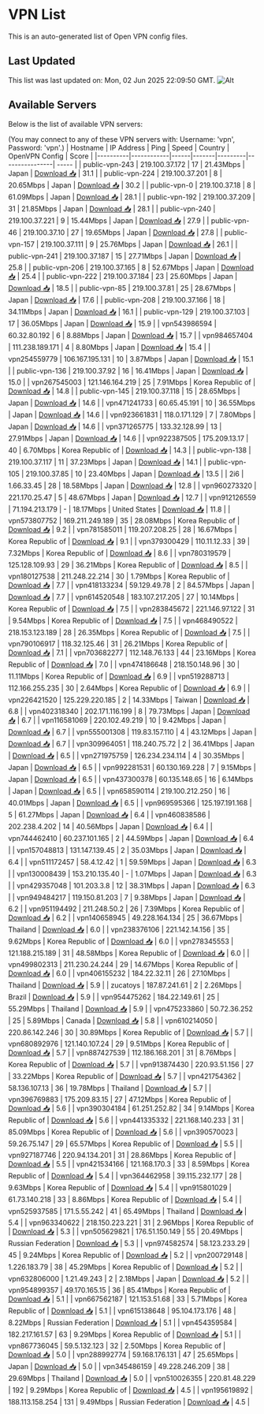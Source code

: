 # VPN List

This is an auto-generated list of Open VPN config files.

## Last Updated

This list was last updated on: Mon, 02 Jun 2025 22:09:50 GMT.
![Alt](https://repobeats.axiom.co/api/embed/186b98318ef1479477931607c1ad7d823f12451f.svg "Repobeats analytics image")

## Available Servers

Below is the list of available VPN servers:

(You may connect to any of these VPN servers with: Username: 'vpn', Password: 'vpn'.)
| Hostname | IP Address | Ping | Speed | Country | OpenVPN Config | Score |
|----------|------------|------|-------|---------|----------------| ----- |
| public-vpn-243 | 219.100.37.172 | 17 | 21.43Mbps | Japan | [Download 📥](./configs/server_0_JP.ovpn) | 31.1 |
| public-vpn-224 | 219.100.37.201 | 8 | 20.65Mbps | Japan | [Download 📥](./configs/server_1_JP.ovpn) | 30.2 |
| public-vpn-0 | 219.100.37.18 | 8 | 61.09Mbps | Japan | [Download 📥](./configs/server_2_JP.ovpn) | 28.1 |
| public-vpn-192 | 219.100.37.209 | 31 | 21.85Mbps | Japan | [Download 📥](./configs/server_3_JP.ovpn) | 28.1 |
| public-vpn-240 | 219.100.37.221 | 9 | 15.44Mbps | Japan | [Download 📥](./configs/server_4_JP.ovpn) | 27.9 |
| public-vpn-46 | 219.100.37.10 | 27 | 19.65Mbps | Japan | [Download 📥](./configs/server_5_JP.ovpn) | 27.8 |
| public-vpn-157 | 219.100.37.111 | 9 | 25.76Mbps | Japan | [Download 📥](./configs/server_6_JP.ovpn) | 26.1 |
| public-vpn-241 | 219.100.37.187 | 15 | 27.71Mbps | Japan | [Download 📥](./configs/server_7_JP.ovpn) | 25.8 |
| public-vpn-206 | 219.100.37.165 | 8 | 52.67Mbps | Japan | [Download 📥](./configs/server_8_JP.ovpn) | 25.4 |
| public-vpn-222 | 219.100.37.184 | 23 | 25.60Mbps | Japan | [Download 📥](./configs/server_9_JP.ovpn) | 18.5 |
| public-vpn-85 | 219.100.37.81 | 25 | 28.67Mbps | Japan | [Download 📥](./configs/server_10_JP.ovpn) | 17.6 |
| public-vpn-208 | 219.100.37.166 | 18 | 34.11Mbps | Japan | [Download 📥](./configs/server_11_JP.ovpn) | 16.1 |
| public-vpn-129 | 219.100.37.103 | 17 | 36.05Mbps | Japan | [Download 📥](./configs/server_12_JP.ovpn) | 15.9 |
| vpn543986594 | 60.32.80.192 | 6 | 8.88Mbps | Japan | [Download 📥](./configs/server_13_JP.ovpn) | 15.7 |
| vpn984657404 | 111.238.189.171 | 4 | 8.80Mbps | Japan | [Download 📥](./configs/server_14_JP.ovpn) | 15.4 |
| vpn254559779 | 106.167.195.131 | 10 | 3.87Mbps | Japan | [Download 📥](./configs/server_15_JP.ovpn) | 15.1 |
| public-vpn-136 | 219.100.37.92 | 16 | 16.41Mbps | Japan | [Download 📥](./configs/server_16_JP.ovpn) | 15.0 |
| vpn267545003 | 121.146.164.219 | 25 | 7.91Mbps | Korea Republic of | [Download 📥](./configs/server_17_KR.ovpn) | 14.8 |
| public-vpn-145 | 219.100.37.118 | 15 | 28.65Mbps | Japan | [Download 📥](./configs/server_18_JP.ovpn) | 14.6 |
| vpn471241733 | 60.65.45.191 | 10 | 36.55Mbps | Japan | [Download 📥](./configs/server_19_JP.ovpn) | 14.6 |
| vpn923661831 | 118.0.171.129 | 7 | 7.80Mbps | Japan | [Download 📥](./configs/server_20_JP.ovpn) | 14.6 |
| vpn371265775 | 133.32.128.99 | 13 | 27.91Mbps | Japan | [Download 📥](./configs/server_21_JP.ovpn) | 14.6 |
| vpn922387505 | 175.209.13.17 | 40 | 6.70Mbps | Korea Republic of | [Download 📥](./configs/server_22_KR.ovpn) | 14.3 |
| public-vpn-138 | 219.100.37.117 | 11 | 37.23Mbps | Japan | [Download 📥](./configs/server_23_JP.ovpn) | 14.1 |
| public-vpn-105 | 219.100.37.85 | 10 | 23.40Mbps | Japan | [Download 📥](./configs/server_24_JP.ovpn) | 13.5 |
| 2i6 | 1.66.33.45 | 28 | 18.58Mbps | Japan | [Download 📥](./configs/server_25_JP.ovpn) | 12.8 |
| vpn960273320 | 221.170.25.47 | 5 | 48.67Mbps | Japan | [Download 📥](./configs/server_26_JP.ovpn) | 12.7 |
| vpn912126559 | 71.194.213.179 | - | 18.17Mbps | United States | [Download 📥](./configs/server_27_US.ovpn) | 11.8 |
| vpn573807752 | 169.211.249.189 | 35 | 28.08Mbps | Korea Republic of | [Download 📥](./configs/server_28_KR.ovpn) | 9.2 |
| vpn781585011 | 119.207.208.25 | 28 | 16.67Mbps | Korea Republic of | [Download 📥](./configs/server_29_KR.ovpn) | 9.1 |
| vpn379300429 | 110.11.12.33 | 39 | 7.32Mbps | Korea Republic of | [Download 📥](./configs/server_30_KR.ovpn) | 8.6 |
| vpn780319579 | 125.128.109.93 | 29 | 36.21Mbps | Korea Republic of | [Download 📥](./configs/server_31_KR.ovpn) | 8.5 |
| vpn180127538 | 211.248.22.214 | 30 | 1.79Mbps | Korea Republic of | [Download 📥](./configs/server_32_KR.ovpn) | 7.7 |
| vpn418133234 | 59.129.49.78 | 2 | 84.57Mbps | Japan | [Download 📥](./configs/server_33_JP.ovpn) | 7.7 |
| vpn614520548 | 183.107.217.205 | 27 | 10.14Mbps | Korea Republic of | [Download 📥](./configs/server_34_KR.ovpn) | 7.5 |
| vpn283845672 | 221.146.97.122 | 31 | 9.54Mbps | Korea Republic of | [Download 📥](./configs/server_35_KR.ovpn) | 7.5 |
| vpn468490522 | 218.153.123.189 | 28 | 26.35Mbps | Korea Republic of | [Download 📥](./configs/server_36_KR.ovpn) | 7.5 |
| vpn790106917 | 118.32.125.46 | 31 | 26.21Mbps | Korea Republic of | [Download 📥](./configs/server_37_KR.ovpn) | 7.1 |
| vpn703682277 | 112.148.76.133 | 44 | 23.16Mbps | Korea Republic of | [Download 📥](./configs/server_38_KR.ovpn) | 7.0 |
| vpn474186648 | 218.150.148.96 | 30 | 11.11Mbps | Korea Republic of | [Download 📥](./configs/server_39_KR.ovpn) | 6.9 |
| vpn519288713 | 112.166.255.235 | 30 | 2.64Mbps | Korea Republic of | [Download 📥](./configs/server_40_KR.ovpn) | 6.9 |
| vpn226421520 | 125.229.220.185 | 2 | 14.33Mbps | Taiwan | [Download 📥](./configs/server_41_TW.ovpn) | 6.8 |
| vpn402318340 | 202.171.116.199 | 8 | 79.73Mbps | Japan | [Download 📥](./configs/server_42_JP.ovpn) | 6.7 |
| vpn116581069 | 220.102.49.219 | 10 | 9.42Mbps | Japan | [Download 📥](./configs/server_43_JP.ovpn) | 6.7 |
| vpn555001308 | 119.83.157.110 | 4 | 43.12Mbps | Japan | [Download 📥](./configs/server_44_JP.ovpn) | 6.7 |
| vpn309964051 | 118.240.75.72 | 2 | 36.41Mbps | Japan | [Download 📥](./configs/server_45_JP.ovpn) | 6.5 |
| vpn271975759 | 126.234.234.114 | 4 | 30.35Mbps | Japan | [Download 📥](./configs/server_46_JP.ovpn) | 6.5 |
| vpn992281531 | 60.130.169.228 | 7 | 9.15Mbps | Japan | [Download 📥](./configs/server_47_JP.ovpn) | 6.5 |
| vpn437300378 | 60.135.148.65 | 16 | 6.14Mbps | Japan | [Download 📥](./configs/server_48_JP.ovpn) | 6.5 |
| vpn658590114 | 219.100.212.250 | 16 | 40.01Mbps | Japan | [Download 📥](./configs/server_49_JP.ovpn) | 6.5 |
| vpn969595366 | 125.197.191.168 | 5 | 61.27Mbps | Japan | [Download 📥](./configs/server_50_JP.ovpn) | 6.4 |
| vpn460838586 | 202.238.4.202 | 14 | 40.56Mbps | Japan | [Download 📥](./configs/server_51_JP.ovpn) | 6.4 |
| vpn744462410 | 60.237.101.165 | 2 | 44.59Mbps | Japan | [Download 📥](./configs/server_52_JP.ovpn) | 6.4 |
| vpn157048813 | 131.147.139.45 | 2 | 35.03Mbps | Japan | [Download 📥](./configs/server_53_JP.ovpn) | 6.4 |
| vpn511172457 | 58.4.12.42 | 1 | 59.59Mbps | Japan | [Download 📥](./configs/server_54_JP.ovpn) | 6.3 |
| vpn130008439 | 153.210.135.40 | - | 1.07Mbps | Japan | [Download 📥](./configs/server_55_JP.ovpn) | 6.3 |
| vpn429357048 | 101.203.3.8 | 12 | 38.31Mbps | Japan | [Download 📥](./configs/server_56_JP.ovpn) | 6.3 |
| vpn949484217 | 119.150.81.203 | 7 | 9.38Mbps | Japan | [Download 📥](./configs/server_57_JP.ovpn) | 6.2 |
| vpn951194492 | 211.248.50.2 | 26 | 7.39Mbps | Korea Republic of | [Download 📥](./configs/server_58_KR.ovpn) | 6.2 |
| vpn140658945 | 49.228.164.134 | 25 | 36.67Mbps | Thailand | [Download 📥](./configs/server_59_TH.ovpn) | 6.0 |
| vpn238376106 | 221.142.14.156 | 35 | 9.62Mbps | Korea Republic of | [Download 📥](./configs/server_60_KR.ovpn) | 6.0 |
| vpn278345553 | 121.188.215.189 | 31 | 48.58Mbps | Korea Republic of | [Download 📥](./configs/server_61_KR.ovpn) | 6.0 |
| vpn499802313 | 211.230.24.244 | 29 | 14.67Mbps | Korea Republic of | [Download 📥](./configs/server_62_KR.ovpn) | 6.0 |
| vpn406155232 | 184.22.32.11 | 26 | 27.10Mbps | Thailand | [Download 📥](./configs/server_63_TH.ovpn) | 5.9 |
| zucatoys | 187.87.241.61 | 2 | 2.26Mbps | Brazil | [Download 📥](./configs/server_64_BR.ovpn) | 5.9 |
| vpn954475262 | 184.22.149.61 | 25 | 55.29Mbps | Thailand | [Download 📥](./configs/server_65_TH.ovpn) | 5.9 |
| vpn475233860 | 50.72.36.252 | 25 | 5.89Mbps | Canada | [Download 📥](./configs/server_66_CA.ovpn) | 5.8 |
| vpn610214050 | 220.86.142.246 | 30 | 30.89Mbps | Korea Republic of | [Download 📥](./configs/server_67_KR.ovpn) | 5.7 |
| vpn680892976 | 121.140.107.24 | 29 | 9.51Mbps | Korea Republic of | [Download 📥](./configs/server_68_KR.ovpn) | 5.7 |
| vpn887427539 | 112.186.168.201 | 31 | 8.76Mbps | Korea Republic of | [Download 📥](./configs/server_69_KR.ovpn) | 5.7 |
| vpn913874430 | 220.93.51.156 | 27 | 33.22Mbps | Korea Republic of | [Download 📥](./configs/server_70_KR.ovpn) | 5.7 |
| vpn421754362 | 58.136.107.13 | 36 | 19.78Mbps | Thailand | [Download 📥](./configs/server_71_TH.ovpn) | 5.7 |
| vpn396769883 | 175.209.83.15 | 27 | 47.12Mbps | Korea Republic of | [Download 📥](./configs/server_72_KR.ovpn) | 5.6 |
| vpn390304184 | 61.251.252.82 | 34 | 9.14Mbps | Korea Republic of | [Download 📥](./configs/server_73_KR.ovpn) | 5.6 |
| vpn441335332 | 221.168.140.233 | 31 | 85.09Mbps | Korea Republic of | [Download 📥](./configs/server_74_KR.ovpn) | 5.6 |
| vpn390570023 | 59.26.75.147 | 29 | 65.57Mbps | Korea Republic of | [Download 📥](./configs/server_75_KR.ovpn) | 5.5 |
| vpn927187746 | 220.94.134.201 | 31 | 28.86Mbps | Korea Republic of | [Download 📥](./configs/server_76_KR.ovpn) | 5.5 |
| vpn421534166 | 121.168.170.3 | 33 | 8.59Mbps | Korea Republic of | [Download 📥](./configs/server_77_KR.ovpn) | 5.4 |
| vpn364462958 | 39.115.232.177 | 28 | 9.63Mbps | Korea Republic of | [Download 📥](./configs/server_78_KR.ovpn) | 5.4 |
| vpn915801029 | 61.73.140.218 | 33 | 8.86Mbps | Korea Republic of | [Download 📥](./configs/server_79_KR.ovpn) | 5.4 |
| vpn525937585 | 171.5.55.242 | 41 | 65.49Mbps | Thailand | [Download 📥](./configs/server_80_TH.ovpn) | 5.4 |
| vpn963340622 | 218.150.223.221 | 31 | 2.96Mbps | Korea Republic of | [Download 📥](./configs/server_81_KR.ovpn) | 5.3 |
| vpn505629821 | 176.51.150.149 | 55 | 20.49Mbps | Russian Federation | [Download 📥](./configs/server_82_RU.ovpn) | 5.3 |
| vpn974582574 | 58.123.233.29 | 45 | 9.24Mbps | Korea Republic of | [Download 📥](./configs/server_83_KR.ovpn) | 5.2 |
| vpn200729148 | 1.226.183.79 | 38 | 45.29Mbps | Korea Republic of | [Download 📥](./configs/server_84_KR.ovpn) | 5.2 |
| vpn632806000 | 1.21.49.243 | 2 | 2.18Mbps | Japan | [Download 📥](./configs/server_85_JP.ovpn) | 5.2 |
| vpn954899357 | 49.170.165.15 | 36 | 85.41Mbps | Korea Republic of | [Download 📥](./configs/server_86_KR.ovpn) | 5.1 |
| vpn667562187 | 121.153.51.68 | 33 | 5.71Mbps | Korea Republic of | [Download 📥](./configs/server_87_KR.ovpn) | 5.1 |
| vpn615138648 | 95.104.173.176 | 48 | 8.22Mbps | Russian Federation | [Download 📥](./configs/server_88_RU.ovpn) | 5.1 |
| vpn454359584 | 182.217.161.57 | 63 | 9.29Mbps | Korea Republic of | [Download 📥](./configs/server_89_KR.ovpn) | 5.1 |
| vpn867736045 | 59.5.132.123 | 32 | 2.50Mbps | Korea Republic of | [Download 📥](./configs/server_90_KR.ovpn) | 5.0 |
| vpn288992774 | 59.168.176.131 | 47 | 25.65Mbps | Japan | [Download 📥](./configs/server_91_JP.ovpn) | 5.0 |
| vpn345486159 | 49.228.246.209 | 38 | 29.69Mbps | Thailand | [Download 📥](./configs/server_92_TH.ovpn) | 5.0 |
| vpn510026355 | 220.81.48.229 | 192 | 9.29Mbps | Korea Republic of | [Download 📥](./configs/server_93_KR.ovpn) | 4.5 |
| vpn195619892 | 188.113.158.254 | 131 | 9.49Mbps | Russian Federation | [Download 📥](./configs/server_94_RU.ovpn) | 4.5 |
